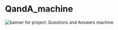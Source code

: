 # QandA_machine
![banner for project: Questions and Answers machine](https://github.com/motorny/QandA_machine/blob/master/QuestionAnswerMachine.jpg)